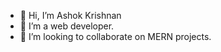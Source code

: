 - 👋 Hi, I’m Ashok Krishnan
- 👀 I’m a web developer.
- 💞️ I’m looking to collaborate on MERN projects.

<!---
ashok4822/ashok4822 is a ✨ special ✨ repository because its `README.md` (this file) appears on your GitHub profile.
You can click the Preview link to take a look at your changes.
--->
